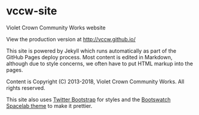 vccw-site
=========

Violet Crown Community Works website

View the production version at <http://vccw.github.io/>

This site is powered by Jekyll which runs automatically as part of the GitHub Pages deploy process.
Most content is edited in Markdown, although due to style concerns, we often have to put HTML markup into the pages.

Content is Copyright (C) 2013-2018, Violet Crown Community Works.  All rights reserved.

This site also uses [Twitter Bootstrap](http://getbootstrap.com) for styles and
the [Bootswatch Spacelab theme](http://bootswatch.com/spacelab/) to make it prettier.

